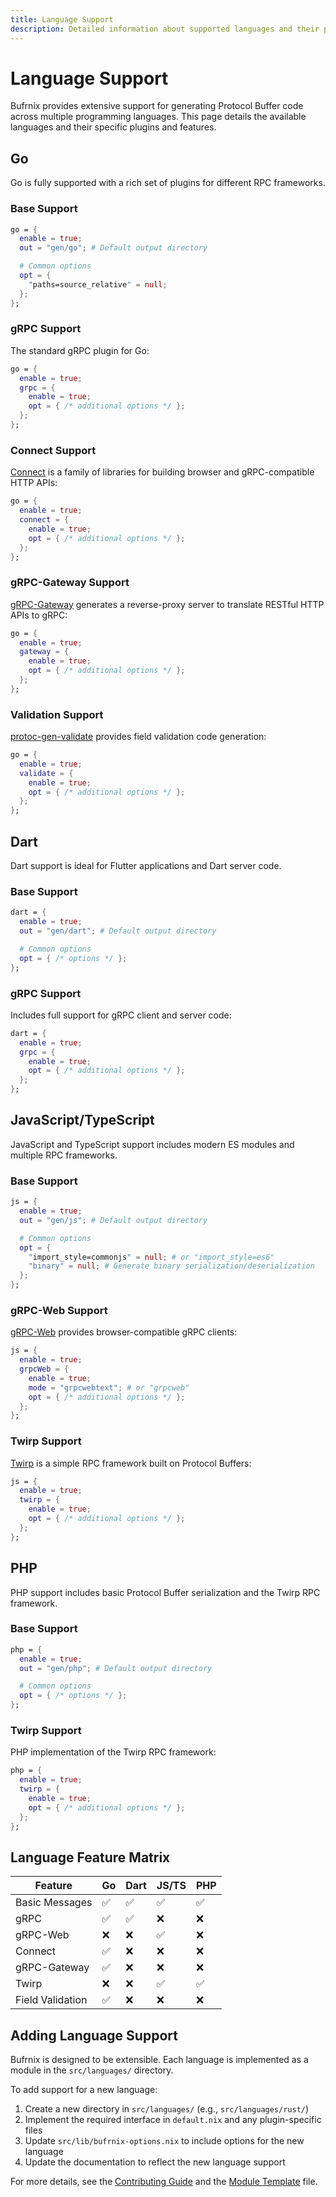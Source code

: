 ```yaml
---
title: Language Support
description: Detailed information about supported languages and their plugins in Bufrnix.
---
```


# Language Support

Bufrnix provides extensive support for generating Protocol Buffer code across multiple programming languages. This page details the available languages and their specific plugins and features.

## Go

Go is fully supported with a rich set of plugins for different RPC frameworks.

### Base Support

```nix
go = {
  enable = true;
  out = "gen/go"; # Default output directory

  # Common options
  opt = {
    "paths=source_relative" = null;
  };
};
```

### gRPC Support

The standard gRPC plugin for Go:

```nix
go = {
  enable = true;
  grpc = {
    enable = true;
    opt = { /* additional options */ };
  };
};
```

### Connect Support

[Connect](https://connectrpc.com/) is a family of libraries for building browser and gRPC-compatible HTTP APIs:

```nix
go = {
  enable = true;
  connect = {
    enable = true;
    opt = { /* additional options */ };
  };
};
```

### gRPC-Gateway Support

[gRPC-Gateway](https://github.com/grpc-ecosystem/grpc-gateway) generates a reverse-proxy server to translate RESTful HTTP APIs to gRPC:

```nix
go = {
  enable = true;
  gateway = {
    enable = true;
    opt = { /* additional options */ };
  };
};
```

### Validation Support

[protoc-gen-validate](https://github.com/bufbuild/protoc-gen-validate) provides field validation code generation:

```nix
go = {
  enable = true;
  validate = {
    enable = true;
    opt = { /* additional options */ };
  };
};
```

## Dart

Dart support is ideal for Flutter applications and Dart server code.

### Base Support

```nix
dart = {
  enable = true;
  out = "gen/dart"; # Default output directory

  # Common options
  opt = { /* options */ };
};
```

### gRPC Support

Includes full support for gRPC client and server code:

```nix
dart = {
  enable = true;
  grpc = {
    enable = true;
    opt = { /* additional options */ };
  };
};
```

## JavaScript/TypeScript

JavaScript and TypeScript support includes modern ES modules and multiple RPC frameworks.

### Base Support

```nix
js = {
  enable = true;
  out = "gen/js"; # Default output directory

  # Common options
  opt = {
    "import_style=commonjs" = null; # or "import_style=es6"
    "binary" = null; # Generate binary serialization/deserialization
  };
};
```

### gRPC-Web Support

[gRPC-Web](https://github.com/grpc/grpc-web) provides browser-compatible gRPC clients:

```nix
js = {
  enable = true;
  grpcWeb = {
    enable = true;
    mode = "grpcwebtext"; # or "grpcweb"
    opt = { /* additional options */ };
  };
};
```

### Twirp Support

[Twirp](https://github.com/twitchtv/twirp) is a simple RPC framework built on Protocol Buffers:

```nix
js = {
  enable = true;
  twirp = {
    enable = true;
    opt = { /* additional options */ };
  };
};
```

## PHP

PHP support includes basic Protocol Buffer serialization and the Twirp RPC framework.

### Base Support

```nix
php = {
  enable = true;
  out = "gen/php"; # Default output directory

  # Common options
  opt = { /* options */ };
};
```

### Twirp Support

PHP implementation of the Twirp RPC framework:

```nix
php = {
  enable = true;
  twirp = {
    enable = true;
    opt = { /* additional options */ };
  };
};
```

## Language Feature Matrix

| Feature          | Go  | Dart | JS/TS | PHP |
| ---------------- | --- | ---- | ----- | --- |
| Basic Messages   | ✅  | ✅   | ✅    | ✅  |
| gRPC             | ✅  | ✅   | ❌    | ❌  |
| gRPC-Web         | ❌  | ❌   | ✅    | ❌  |
| Connect          | ✅  | ❌   | ❌    | ❌  |
| gRPC-Gateway     | ✅  | ❌   | ❌    | ❌  |
| Twirp            | ❌  | ❌   | ✅    | ✅  |
| Field Validation | ✅  | ❌   | ❌    | ❌  |

## Adding Language Support

Bufrnix is designed to be extensible. Each language is implemented as a module in the `src/languages/` directory.

To add support for a new language:

1. Create a new directory in `src/languages/` (e.g., `src/languages/rust/`)
2. Implement the required interface in `default.nix` and any plugin-specific files
3. Update `src/lib/bufrnix-options.nix` to include options for the new language
4. Update the documentation to reflect the new language support

For more details, see the [Contributing Guide](/guides/contributing/) and the [Module Template](https://github.com/conneroisu/bufrnix/blob/main/src/languages/module-template.nix) file.
